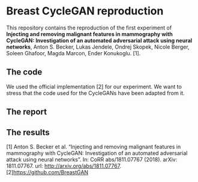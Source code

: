 # Breast CycleGAN reproduction

This repository contains the reproduction of the first experiment of **Injecting and removing malignant features in mammography with CycleGAN: Investigation of an automated adversarial attack using neural networks**, Anton S. Becker, Lukas Jendele, Ondrej Skopek, Nicole Berger, Soleen Ghafoor, Magda Marcon, Ender Konukoglu. [1].

## The code

We used the official implementation [2] for our experiment. We want to stress that the code used for the CycleGANs have been adapted from it. 

## The report

## The results











[1] Anton S. Becker et al. “Injecting and removing malignant features in mammography with CycleGAN: Investigation of an automated adversarial attack using neural networks”. In: CoRR abs/1811.07767 (2018). arXiv: 1811.07767. url: http://arxiv.org/abs/1811.07767.
[2]https://github.com/BreastGAN
